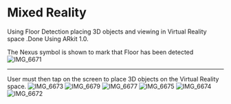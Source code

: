 # Mixed Reality

Using Floor Detection placing 3D objects and viewing in Virtual Reality space .Done Using ARkit 1.0.

The Nexus symbol is shown to mark that Floor has been detected 
![IMG_6671](https://user-images.githubusercontent.com/52595131/61170703-10bfff00-a522-11e9-9391-9b55b19a3a53.jpg)

************
User must then tap on the screen to place 3D objects on the Virtual Reality space.
![IMG_6673](https://user-images.githubusercontent.com/52595131/61170697-0f8ed200-a522-11e9-9bdc-a2e449defc48.jpg)
![IMG_6679](https://user-images.githubusercontent.com/52595131/61170698-0f8ed200-a522-11e9-938b-60a7908ac407.jpg)
![IMG_6677](https://user-images.githubusercontent.com/52595131/61170699-0f8ed200-a522-11e9-939e-5cb4e6d75fcb.jpg)
![IMG_6675](https://user-images.githubusercontent.com/52595131/61170700-10276880-a522-11e9-9690-60bed037a90d.jpg)
![IMG_6674](https://user-images.githubusercontent.com/52595131/61170701-10276880-a522-11e9-8162-7954634bb146.jpg)
![IMG_6672](https://user-images.githubusercontent.com/52595131/61170702-10276880-a522-11e9-818d-f2017f661ab2.jpg)



